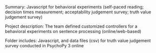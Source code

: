 Summary: Javascript for behavioral experiments (self-paced reading; decision times measurement; acceptability judgement survey; truth value judgement survey)

Project description: The team defined customized controllers for a behavioral experiments on sentence processing (online/web-based)

Folder includes: Javascript, and data files (csv) for truth value judgement survey conducted in PsychoPy 3 online
